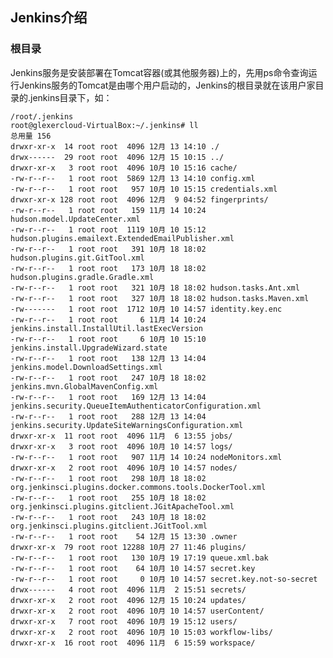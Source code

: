 ## Jenkins介绍

### 根目录

Jenkins服务是安装部署在Tomcat容器(或其他服务器)上的，先用ps命令查询运行Jenkins服务的Tomcat是由哪个用户启动的，Jenkins的根目录就在该用户家目录的.jenkins目录下，如：


	/root/.jenkins
	root@glexercloud-VirtualBox:~/.jenkins# ll
	总用量 156
	drwxr-xr-x  14 root root  4096 12月 13 14:10 ./
	drwx------  29 root root  4096 12月 15 10:15 ../
	drwxr-xr-x   3 root root  4096 10月 10 15:16 cache/
	-rw-r--r--   1 root root  5869 12月 13 14:10 config.xml
	-rw-r--r--   1 root root   957 10月 10 15:15 credentials.xml
	drwxr-xr-x 128 root root  4096 12月  9 04:52 fingerprints/
	-rw-r--r--   1 root root   159 11月 14 10:24 hudson.model.UpdateCenter.xml
	-rw-r--r--   1 root root  1119 10月 10 15:12 hudson.plugins.emailext.ExtendedEmailPublisher.xml
	-rw-r--r--   1 root root   391 10月 18 18:02 hudson.plugins.git.GitTool.xml
	-rw-r--r--   1 root root   173 10月 18 18:02 hudson.plugins.gradle.Gradle.xml
	-rw-r--r--   1 root root   321 10月 18 18:02 hudson.tasks.Ant.xml
	-rw-r--r--   1 root root   327 10月 18 18:02 hudson.tasks.Maven.xml
	-rw-------   1 root root  1712 10月 10 14:57 identity.key.enc
	-rw-r--r--   1 root root     6 11月 14 10:24 jenkins.install.InstallUtil.lastExecVersion
	-rw-r--r--   1 root root     6 10月 10 15:10 jenkins.install.UpgradeWizard.state
	-rw-r--r--   1 root root   138 12月 13 14:04 jenkins.model.DownloadSettings.xml
	-rw-r--r--   1 root root   247 10月 18 18:02 jenkins.mvn.GlobalMavenConfig.xml
	-rw-r--r--   1 root root   169 12月 13 14:04 jenkins.security.QueueItemAuthenticatorConfiguration.xml
	-rw-r--r--   1 root root   288 12月 13 14:04 jenkins.security.UpdateSiteWarningsConfiguration.xml
	drwxr-xr-x  11 root root  4096 11月  6 13:55 jobs/
	drwxr-xr-x   3 root root  4096 10月 10 14:57 logs/
	-rw-r--r--   1 root root   907 11月 14 10:24 nodeMonitors.xml
	drwxr-xr-x   2 root root  4096 10月 10 14:57 nodes/
	-rw-r--r--   1 root root   298 10月 18 18:02 org.jenkinsci.plugins.docker.commons.tools.DockerTool.xml
	-rw-r--r--   1 root root   255 10月 18 18:02 org.jenkinsci.plugins.gitclient.JGitApacheTool.xml
	-rw-r--r--   1 root root   243 10月 18 18:02 org.jenkinsci.plugins.gitclient.JGitTool.xml
	-rw-r--r--   1 root root    54 12月 15 13:30 .owner
	drwxr-xr-x  79 root root 12288 10月 27 11:46 plugins/
	-rw-r--r--   1 root root   130 10月 19 17:19 queue.xml.bak
	-rw-r--r--   1 root root    64 10月 10 14:57 secret.key
	-rw-r--r--   1 root root     0 10月 10 14:57 secret.key.not-so-secret
	drwx------   4 root root  4096 11月  2 15:51 secrets/
	drwxr-xr-x   2 root root  4096 12月 15 10:24 updates/
	drwxr-xr-x   2 root root  4096 10月 10 14:57 userContent/
	drwxr-xr-x   7 root root  4096 10月 19 15:12 users/
	drwxr-xr-x   2 root root  4096 10月 10 15:03 workflow-libs/
	drwxr-xr-x  16 root root  4096 11月  6 15:59 workspace/
